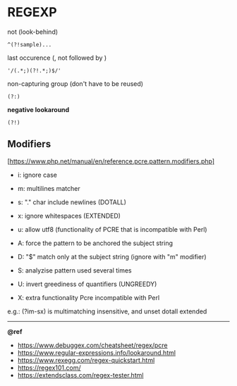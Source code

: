 # REGEXP

not (look-behind)  
```
^(?!sample)...
```

last occurence (<occurence>, not followed by <occurence>)
```
'/(.*;)(?!.*;)$/'
```

non-capturing group (don't have to be reused)  
```
(?:)
```    
  
**negative lookaround**
```
(?!)
```  

## Modifiers
[https://www.php.net/manual/en/reference.pcre.pattern.modifiers.php]
- i: ignore case
- m: multilines matcher
- s: "." char include newlines (DOTALL)
- x: ignore whitespaces (EXTENDED)
- u: allow utf8 (functionality of PCRE that is incompatible with Perl)

- A: force the pattern to be anchored the subject string
- D: "$" match only at the subject string (ignore with "m" modifier)
- S: analyzise pattern used several times
- U: invert greediness of quantifiers (UNGREEDY)
- X: extra functionality Pcre incompatible with Perl

e.g.: (?im-sx) is multimatching insensitive, and unset dotall extended

---
**@ref** 
+ https://www.debuggex.com/cheatsheet/regex/pcre
+ https://www.regular-expressions.info/lookaround.html
+ https://www.rexegg.com/regex-quickstart.html
+ https://regex101.com/
+ https://extendsclass.com/regex-tester.html
